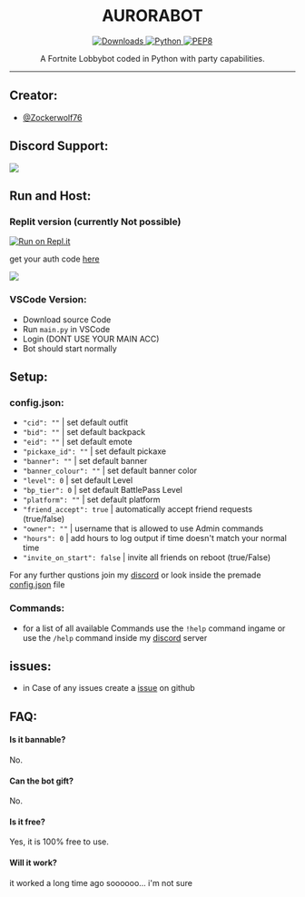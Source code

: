 
<h1 align="center">AURORABOT</h1>

<p align="center">
    <a href="[https://pepy.tech/project/aurorabot]" align="center">
        <img alt="Downloads" src="https://pepy.tech/badge/aurorabot">
    </a>
    <a href="https://www.python.org/downloads/release/python-361/" align="center">
        <img alt="Python" src="https://img.shields.io/badge/python-3.6%20%7C%203.7%20%7C%203.8-blue">
    </a>
    <a href="https://www.python.org/dev/peps/pep-0008/" align="center">
        <img alt="PEP8" src="https://img.shields.io/badge/PEP8-compliant-brightgreen.svg">
    </a>
</p>

<p align="center">A Fortnite Lobbybot coded in Python with party capabilities.</p>

---


## Creator:

- [@Zockerwolf76](https://www.github.com/zockerwolf76)


## Discord Support:
<a href="https://dsc.gg/zockerwolf"><img src="https://discordapp.com/api/guilds/886301340471545866/widget.png?style=banner2"></a>

## Run and Host:

### Replit version (currently Not possible)

[![Run on Repl.it](https://repl.it/badge/github/zockerwolf76/auroralobbybot)](https://repl.it/github/zockerwolf76/AuroraLobbybot)

get your auth code [here](https://www.epicgames.com/id/logout?redirectUrl=https%3A//www.epicgames.com/id/login%3FredirectUrl%3Dhttps%253A%252F%252Fwww.epicgames.com%252Fid%252Fapi%252Fredirect%253FclientId%253D3446cd72694c4a4485d81b77adbb2141%2526responseType%253Dcode)

![](https://user-images.githubusercontent.com/67612861/174479232-b1325b22-24f1-4036-981f-0ccb98fc1fc2.png)


### VSCode Version:

- Download source Code
- Run ```main.py``` in VSCode
- Login (DONT USE YOUR MAIN ACC)
- Bot should start normally


## Setup:


### config.json:

- ```"cid": ""```                  |  set default outfit
- ```"bid": ""```                  |  set default backpack
- ```"eid": ""```                  |  set default emote
- ```"pickaxe_id": ""```           |  set default pickaxe
- ```"banner": ""```               |  set default banner
-  ```"banner_colour": ""```       |  set default banner color
-  ```"level": 0```                |  set default Level
-  ```"bp_tier": 0```              |  set default BattlePass Level 
-  ```"platform": ""```            |  set default platform
-  ```"friend_accept": true```     |  automatically accept friend requests (true/false)
-  ```"owner": ""```               |  username that is allowed to use Admin commands
-  ```"hours": 0```                |  add hours to log output if time doesn't match your normal time
-  ```"invite_on_start": false```  |  invite all friends on reboot (true/False)

For any further qustions join my [discord](https://github.com/Zockerwolf76/aurorabots/blob/main/README.md#discord-support) or look inside the premade [config.json](https://github.com/Zockerwolf76/aurorabots/blob/main/config.json) file

### Commands:

- for a list of all available Commands use the ```!help``` command ingame or use the ```/help``` command inside my [discord](https://github.com/Zockerwolf76/aurorabots/blob/main/README.md#discord-support) server  

## issues:

- in Case of any issues create a [issue]() on github

## FAQ:

#### Is it bannable?

No.

#### Can the bot gift?

No.

#### Is it free?

Yes, it is 100% free to use.

#### Will it work?

it worked a long time ago soooooo... i'm not sure


